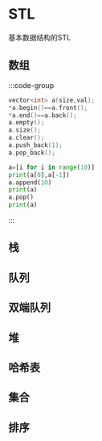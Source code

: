 # STL  

基本数据结构的STL

## 数组

:::code-group

```cpp
vector<int> a(size,val);
*a.begin()==a.front();
*a.end()==a.back();
a.empty();
a.size();
a.clear();
a.push_back(1);
a.pop_back();
```

```py
a=[i for i in range(10)]
print(a[0],a[-1])
a.append(10)
print(a)
a.pop()
print(a)
```

:::

## 栈

## 队列

## 双端队列

## 堆

## 哈希表

## 集合

## 排序